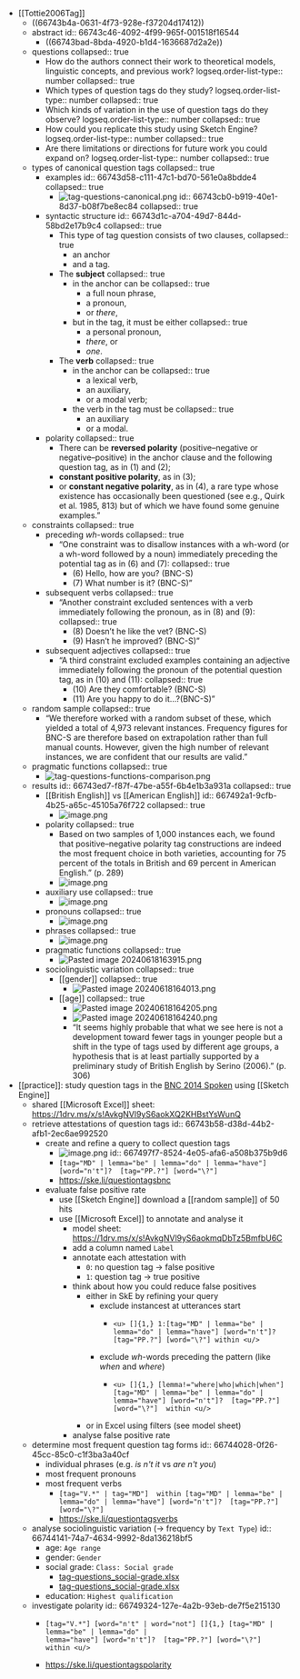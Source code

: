 - [[Tottie2006Tag]]
	- ((66743b4a-0631-4f73-928e-f37204d17412))
	- abstract
	  id:: 66743c46-4092-4f99-965f-001518f16544
		- ((66743bad-8bda-4920-b1d4-1636687d2a2e))
	- questions
	  collapsed:: true
		- How do the authors connect their work to theoretical models, linguistic concepts, and previous work?
		  logseq.order-list-type:: number
		  collapsed:: true
		- Which types of question tags do they study?
		  logseq.order-list-type:: number
		  collapsed:: true
		- Which kinds of variation in the use of question tags do they observe?
		  logseq.order-list-type:: number
		  collapsed:: true
		- How could you replicate this study using Sketch Engine?
		  logseq.order-list-type:: number
		  collapsed:: true
		- Are there limitations or directions for future work you could expand on?
		  logseq.order-list-type:: number
		  collapsed:: true
	- types of canonical question tags
	  collapsed:: true
		- examples
		  id:: 66743d58-c111-47c1-bd70-561e0a8bdde4
		  collapsed:: true
			- ![tag-questions-canonical.png](../assets/tag-questions-canonical_1718893745563_0.png)
			  id:: 66743cb0-b919-40e1-8d37-b08f7be8ec84
			  collapsed:: true
		- syntactic structure
		  id:: 66743d1c-a704-49d7-844d-58bd2e17b9c4
		  collapsed:: true
			- This type of tag question consists of two clauses,
			  collapsed:: true
				- an anchor
				- and a tag.
			- The **subject**
			  collapsed:: true
				- in the anchor can be 
				  collapsed:: true
					- a full noun phrase,
					- a pronoun,
					- or *there*,
				- but in the tag, it must be either 
				  collapsed:: true
					- a personal pronoun,
					- *there*, or
					- *one*.
			- The **verb**
			  collapsed:: true
				- in the anchor can be 
				  collapsed:: true
					- a lexical verb,
					- an auxiliary,
					- or a modal verb;
				- the verb in the tag must be 
				  collapsed:: true
					- an auxiliary
					- or a modal.
		- polarity
		  collapsed:: true
			- There can be **reversed polarity** (positive–negative or negative–positive) in the anchor clause and the following question tag, as in (1) and (2);
			- **constant positive polarity**, as in (3);
			- or **constant negative polarity**, as in (4), a rare type whose existence has occasionally been questioned (see e.g., Quirk et al. 1985, 813) but of which we have found some genuine examples.”
	- constraints
	  collapsed:: true
		- preceding *wh*-words
		  collapsed:: true
			- “One constraint was to disallow instances with a wh-word (or a wh-word followed by a noun) immediately preceding the potential tag as in (6) and (7):
			  collapsed:: true
				- (6) Hello, how are you? (BNC-S)
				- (7) What number is it? (BNC-S)”
		- subsequent verbs
		  collapsed:: true
			- “Another constraint excluded sentences with a verb immediately following the pronoun, as in (8) and (9):
			  collapsed:: true
				- (8) Doesn’t he like the vet? (BNC-S)
				- (9) Hasn’t he improved? (BNC-S)”
		- subsequent adjectives
		  collapsed:: true
			- “A third constraint excluded examples containing an adjective immediately following the pronoun of the potential question tag, as in (10) and (11):
			  collapsed:: true
				- (10) Are they comfortable? (BNC-S)
				- (11) Are you happy to do it...?(BNC-S)”
	- random sample
	  collapsed:: true
		- “We therefore worked with a random subset of these, which yielded a total of 4,973 relevant instances. Frequency figures for BNC-S are therefore based on extrapolation rather than full manual counts. However, given the high number of relevant instances, we are confident that our results are valid.”
	- pragmatic functions
	  collapsed:: true
		- ![tag-questions-functions-comparison.png](../assets/tag-questions-functions-comparison_1718894372251_0.png)
	- results
	  id:: 66743ed7-f87f-47be-a55f-6b4e1b3a931a
	  collapsed:: true
		- [[British English]] vs [[American English]]
		  id:: 667492a1-9cfb-4b25-a65c-45105a76f722
		  collapsed:: true
			- ![image.png](../assets/image_1718915756921_0.png)
		- polarity
		  collapsed:: true
			- Based on two samples of 1,000 instances each, we found that positive–negative polarity tag constructions are indeed the most frequent choice in both varieties, accounting for 75 percent of the totals in British and 69 percent in American English.” (p. 289)
			- ![image.png](../assets/image_1718915847214_0.png)
		- auxiliary use
		  collapsed:: true
			- ![image.png](../assets/image_1718916183635_0.png)
		- pronouns
		  collapsed:: true
			- ![image.png](../assets/image_1718917886255_0.png)
		- phrases
		  collapsed:: true
			- ![image.png](../assets/image_1718917936267_0.png)
		- pragmatic functions
		  collapsed:: true
			- ![Pasted image 20240618163915.png](../assets/Pasted_image_20240618163915_1718894409605_0.png)
		- sociolinguistic variation
		  collapsed:: true
			- [[gender]]
			  collapsed:: true
				- ![Pasted image 20240618164013.png](../assets/Pasted_image_20240618164013_1718894531355_0.png)
			- [[age]]
			  collapsed:: true
				- ![Pasted image 20240618164205.png](../assets/Pasted_image_20240618164205_1718894553794_0.png)
				- ![Pasted image 20240618164240.png](../assets/Pasted_image_20240618164240_1718894617055_0.png)
				- “It seems highly probable that what we see here is not a development toward fewer tags in younger people but a shift in the type of tags used by different age groups, a hypothesis that is at least partially supported by a preliminary study of British English by Serino (2006).” (p. 306)
- [[practice]]: study question tags in the [BNC 2014 Spoken]([[BNC/2014/spoken]]) using [[Sketch Engine]]
	- shared [[Microsoft Excel]] sheet: https://1drv.ms/x/s!AvkgNVl9yS6aokXQ2KHBstYsWunQ
	- retrieve attestations of question tags
	  id:: 66743b58-d38d-44b2-afb1-2ec6ae992520
		- create and refine a query to collect question tags
			- ![image.png](../assets/image_1718917111793_0.png)
			  id:: 667497f7-8524-4e05-afa6-a508b375b9d6
			- `[tag="MD" | lemma="be" | lemma="do" | lemma="have"] [word="n't"]?  [tag="PP.?"] [word="\?"]`
			- https://ske.li/questiontagsbnc
		- evaluate false positive rate
			- use [[Sketch Engine]] download a [[random sample]] of 50 hits
			- use [[Microsoft Excel]] to annotate and analyse it
				- model sheet: https://1drv.ms/x/s!AvkgNVl9yS6aokmqDbTz5BmfbU6C
				- add a column named `Label`
				- annotate each attestation with
					- `0`: no question tag → false positive
					- `1`: question tag → true positive
				- think about how you could reduce false positives
					- either in SkE by refining your query
						- exclude instancest at utterances start
							- ```
							  <u> []{1,} 1:[tag="MD" | lemma="be" | lemma="do" | lemma="have"] [word="n't"]? [tag="PP.?"] [word="\?"] within <u/>
							  ```
						- exclude *wh*-words preceding the pattern (like *when* and *where*)
							- ```
							  <u> []{1,} [lemma!="where|who|which|when"] [tag="MD" | lemma="be" | lemma="do" | lemma="have"] [word="n't"]?  [tag="PP.?"] [word="\?"]  within <u/>
							  ```
					- or in Excel using filters (see model sheet)
				- analyse false positive rate
	- determine most frequent question tag forms
	  id:: 66744028-0f26-45cc-85c0-c1f3ba3a40cf
		- individual phrases (e.g. *is n't it* vs *are n't you*)
		- most frequent pronouns
		- most frequent verbs
			- `[tag="V.*" | tag="MD"]  within [tag="MD" | lemma="be" | lemma="do" | lemma="have"] [word="n't"]?  [tag="PP.?"] [word="\?"]`
			- https://ske.li/questiontagsverbs
	- analyse sociolinguistic variation (→ frequency by `Text Type`)
	  id:: 66744141-74a7-4634-9992-8da136218bf5
		- age: `Age range`
		- gender: `Gender`
		- social grade: `Class: Social grade`
			- [tag-questions_social-grade.xlsx](../assets/tag-questions_social-grade_1719870061287_0.xlsx)
			- [tag-questions_social-grade.xlsx](file://./assets/tag-questions_social-grade_1719870061287_0.xlsx)
		- education: `Highest qualification`
	- investigate polarity
	  id:: 66749324-127e-4a2b-93eb-de7f5e215130
		- ```
		  [tag="V.*"] [word="n't" | word="not"] []{1,} [tag="MD" | lemma="be" | lemma="do" | 
		  lemma="have"] [word="n't"]?  [tag="PP.?"] [word="\?"]  within <u/>
		  ```
		- https://ske.li/questiontagspolarity